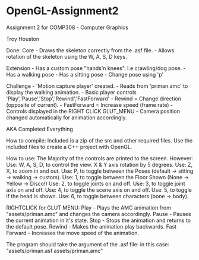 OpenGL-Assignment2
==================

Assignment 2 for COMP308 - Computer Graphics

Troy Houston

Done:
Core 	- Draws the skeleton correctly from the .asf file.
		- Allows rotation of the skeleton using the W, A, S, D keys.

Extension	- Has a custom pose "hands'n knees". I.e crawling/dog pose.
			- Has a walking pose
			- Has a sitting pose
			- Change pose using 'p'

Challenge	- 'Motion capture player' created.
			- Reads from 'priman.amc' to display the walking animation.
			- Basic player controls 'Play','Pause','Stop','Rewind','FastForward'
			- Rewind = Change direction (opposite of current).
			- FastForward = Increase speed (frame rate)
			- Controls displayed in the RIGHT CLICK GLUT_MENU
			- Camera position changed automatically for animation accordingly.

AKA Completed Everything


How to compile:
Included is a zip of the src and other required files.
Use the included files to create a C++ project with OpenGL.


How to use:
The Majority of the controls are printed to the screen. However:
Use: W, A, S, D, to control the view. X & Y axis rotation by 5 degrees.
Use: Z, X, to zoom in and out.
Use: P, to toggle between the Poses (default -> sitting -> walking -> custom).
Use: 1, to toggle between the Floor Shown (None -> Yellow -> Disco!)
Use: 2, to toggle joints on and off.
Use: 3, to toggle joint axis on and off.
Use: 4, to toggle the scene axis on and off.
Use: 5, to toggle if the head is shown.
Use: 6, to toggle between characters (bone -> body).

RIGHTCLICK for GLUT MENU:
Play - Plays the AMC animation from "assets/priman.amc" and changes the camera accordingly.
Pause - Pauses the current animation in it's state.
Stop - Stops the animation and returns to the default pose.
Rewind - Makes the animation play backwards.
Fast Forward - Increases the move speed of the animation.

The program should take the argument of the .asf file:
in this case:
"assets/priman.asf assets/priman.amc"



